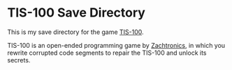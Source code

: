 # TIS-100 Save Directory

This is my save directory for the game [TIS-100](http://www.zachtronics.com/tis-100/).

TIS-100 is an open-ended programming game by [Zachtronics](http://www.zachtronics.com/), in which you rewrite corrupted code segments to repair the TIS-100 and unlock its secrets.
